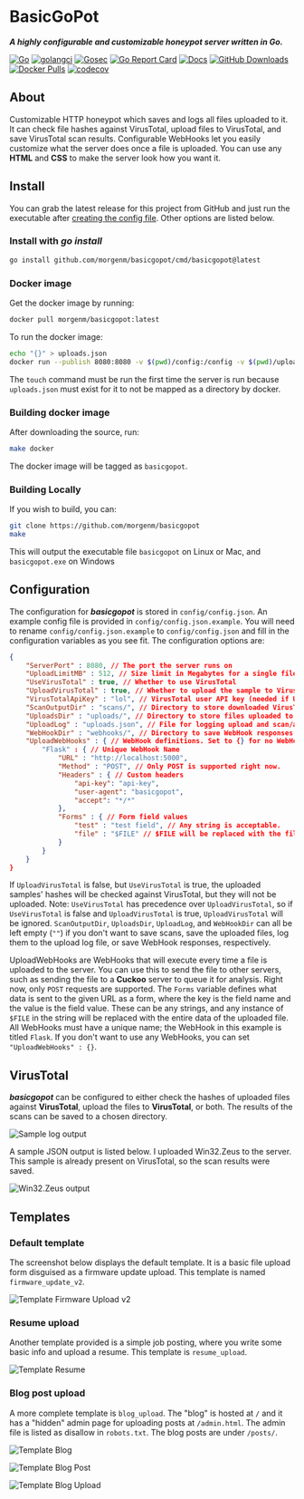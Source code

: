# BasicGoPot

**_A highly configurable and customizable honeypot server written in Go._**

[![Go](https://github.com/morgenm/basicgopot/actions/workflows/go.yml/badge.svg)](https://github.com/morgenm/basicgopot/actions/workflows/go.yml)
[![golangci](https://github.com/morgenm/basicgopot/actions/workflows/golangci-lint.yml/badge.svg)](https://github.com/morgenm/basicgopot/actions/workflows/golangci-lint.yml)
[![Gosec](https://github.com/morgenm/basicgopot/actions/workflows/gosec.yml/badge.svg)](https://github.com/morgenm/basicgopot/actions/workflows/gosec.yml)
[![Go Report Card](https://goreportcard.com/badge/github.com/morgenm/basicgopot)](https://goreportcard.com/report/github.com/morgenm/basicgopot)
[![Docs](https://pkg.go.dev/badge/github.com/morgenm/basicgopot)](https://pkg.go.dev/github.com/morgenm/basicgopot)
[![GitHub Downloads](https://img.shields.io/github/downloads/morgenm/basicgopot/total)](https://github.com/morgenm/basicgopot/releases)
[![Docker Pulls](https://img.shields.io/docker/pulls/morgenm/basicgopot)](https://hub.docker.com/r/morgenm/basicgopot/)
[![codecov](https://codecov.io/gh/morgenm/basicgopot/branch/main/graph/badge.svg?token=R2LE7BBNJQ)](https://codecov.io/gh/morgenm/basicgopot)

## About
Customizable HTTP honeypot which saves and logs all files uploaded to it. It can check file hashes against VirusTotal, upload files to VirusTotal, and save VirusTotal scan results. Configurable WebHooks let you easily customize what the server does once a file is uploaded. You can use any **HTML** and **CSS** to make the server look how you want it.

## Install

You can grab the latest release for this project from GitHub and just run the executable after [creating the config file](#configuration). Other options are listed below.

### Install with *go install*

```bash
go install github.com/morgenm/basicgopot/cmd/basicgopot@latest
```

### Docker image

Get the docker image by running:
```bash
docker pull morgenm/basicgopot:latest
```

To run the docker image:
```bash
echo "{}" > uploads.json
docker run --publish 8080:8080 -v $(pwd)/config:/config -v $(pwd)/uploads:/uploads-docker:rw -v $(pwd)/scans:/scans -v $(pwd)/uploads.json:/uploads.json basicgopot
```
The `touch` command must be run the first time the server is run because `uploads.json` must exist for it to not be mapped as a directory by docker.

### Building docker image

After downloading the source, run:
```bash
make docker
```
The docker image will be tagged as `basicgopot`.

### Building Locally

If you wish to build, you can: 
```bash
git clone https://github.com/morgenm/basicgopot
make
```
This will output the executable file `basicgopot` on Linux or Mac, and `basicgopot.exe` on Windows

## Configuration
The configuration for **_basicgopot_** is stored in `config/config.json`. An example config file is provided in `config/config.json.example`. You will need to rename `config/config.json.example` to `config/config.json` and fill in the configuration variables as you see fit. The configuration options are:
```json
{
    "ServerPort" : 8080, // The port the server runs on
    "UploadLimitMB" : 512, // Size limit in Megabytes for a single file upload to the server
    "UseVirusTotal" : true, // Whether to use VirusTotal 
    "UploadVirusTotal" : true, // Whether to upload the sample to VirusTotal if it's unique
    "VirusTotalApiKey" : "lol", // VirusTotal user API key (needed if UseVirusTotal is true)
    "ScanOutputDir" : "scans/", // Directory to store downloaded VirusTotal scans in 
    "UploadsDir" : "uploads/", // Directory to store files uploaded to the server
    "UploadLog" : "uploads.json", // File for logging upload and scan/analysis information
    "WebHookDir" : "webhooks/", // Directory to save WebHook responses
    "UploadWebHooks" : { // WebHook definitions. Set to {} for no WebHooks.
        "Flask" : { // Unique WebHook Name
            "URL" : "http://localhost:5000",
            "Method" : "POST", // Only POST is supported right now.
            "Headers" : { // Custom headers
                "api-key": "api-key",
                "user-agent": "basicgopot",
                "accept": "*/*"
            },
            "Forms" : { // Form field values
                "test" : "test field", // Any string is acceptable.
                "file" : "$FILE" // $FILE will be replaced with the file data and will turn this into a file field.
            }
        }  
    }
}
```

If `UploadVirusTotal` is false, but `UseVirusTotal` is true, the uploaded samples' hashes will be checked against VirusTotal, but they will not be uploaded. Note: `UseVirusTotal` has precedence over `UploadVirusTotal`, so if `UseVirusTotal` is false and `UploadVirusTotal` is true, `UploadVirusTotal` will be ignored. 
`ScanOutputDir`, `UploadsDir`, `UploadLog`, and `WebHookDir` can all be left empty (`""`) if you don't want to save scans, save the uploaded files, log them to the upload log file, or save WebHook responses, respectively.

UploadWebHooks are WebHooks that will execute every time a file is uploaded to the server. You can use this to send the file to other servers, such as sending the file to a **Cuckoo** server to queue it for analysis. Right now, only `POST` requests are supported. The `Forms` variable defines what data is sent to the given URL as a form, where the key is the field name and the value is the field value. These can be any strings, and any instance of `$FILE` in the string will be replaced with the entire data of the uploaded file. All WebHooks must have a unique name; the WebHook in this example is titled `Flask`. If you don't want to use any WebHooks, you can set `"UploadWebHooks" : {}`.


## VirusTotal
**_basicgopot_** can be configured to either check the hashes of uploaded files against **VirusTotal**, upload the files to **VirusTotal**, or both. The results of the scans can be saved to a chosen directory.

![Sample log output](https://github.com/morgenm/basicgopot/blob/assets/docs/log.png?raw=true "Sample log output")

A sample JSON output is listed below. I uploaded Win32.Zeus to the server. This sample is already present on VirusTotal, so the scan results were saved.

![Win32.Zeus output](https://github.com/morgenm/basicgopot/blob/assets/docs/win32_zeus.png?raw=true "Win32.Zeus output")

## Templates
### Default template
The screenshot below displays the default template. It is a basic file upload form disguised as a firmware update upload. This template is named `firmware_update_v2`.

![Template Firmware Upload v2](https://github.com/morgenm/basicgopot/blob/assets/docs/template_firmware_upload_v2.png?raw=true "Default template")

### Resume upload
Another template provided is a simple job posting, where you write some basic info and upload a resume. This template is `resume_upload`.

![Template Resume](https://github.com/morgenm/basicgopot/blob/assets/docs/template_resume.png?raw=true "Resume template")

### Blog post upload
A more complete template is `blog_upload`. The "blog" is hosted at `/` and it has a "hidden" admin page for uploading posts at `/admin.html`. The admin file is listed as disallow in `robots.txt`. The blog posts are under `/posts/`. 

![Template Blog](https://github.com/morgenm/basicgopot/blob/assets/docs/template_blog_index.png?raw=true "Blog template")

![Template Blog Post](https://github.com/morgenm/basicgopot/blob/assets/docs/template_blog_post.png?raw=true "Blog post")

![Template Blog Upload](https://github.com/morgenm/basicgopot/blob/assets/docs/template_blog_upload.png?raw=true "Blog admin upload")
